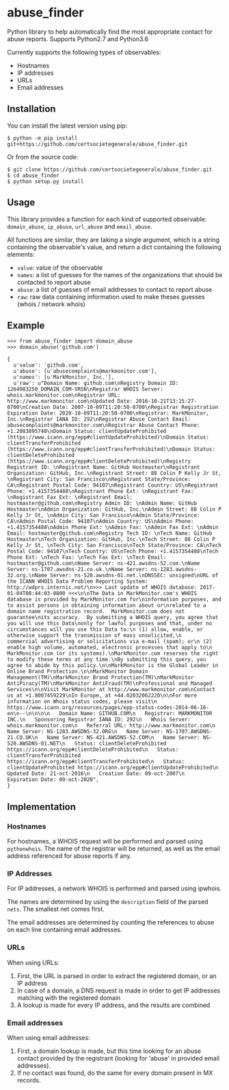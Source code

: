 # abuse_finder

Python library to help automatically find the most appropriate contact for abuse reports.
Supports Python2.7 and Python3.6

Currently supports the following types of observables:

* Hostnames
* IP addresses
* URLs
* Email addresses

## Installation

You can install the latest version using pip:

    $ python -m pip install git+https://github.com/certsocietegenerale/abuse_finder.git

Or from the source code:

    $ git clone https://github.com/certsocietegenerale/abuse_finder.git
    $ cd abuse_finder
    $ python setup.py install
    
## Usage

This library provides a function for each kind of supported observable: `domain_abuse`, `ip_abuse`, `url_abuse` and `email_abuse`.

All functions are similar, they are taking a single argument, which is a string containing the observable's value, and return a dict containing the following elements:

* `value`: value of the observable
* `names`: a list of guesses for the names of the organizations that should be contacted to report abuse
* `abuse`: a list of guesses of email addresses to contact to report abuse
* `raw`: raw data containing information used to make theses guesses (whois / network whois)

## Example

    >>> from abuse_finder import domain_abuse
    >>> domain_abuse('github.com')
    
    {
      u'value': 'github.com',
      u'abuse': [u'abusecomplaints@markmonitor.com'],
      u'names': [u'MarkMonitor, Inc.'],
      u'raw': u"Domain Name: github.com\nRegistry Domain ID: 1264983250_DOMAIN_COM-VRSN\nRegistrar WHOIS Server: whois.markmonitor.com\nRegistrar URL: http://www.markmonitor.com\nUpdated Date: 2016-10-21T13:15:27-0700\nCreation Date: 2007-10-09T11:20:50-0700\nRegistrar Registration Expiration Date: 2020-10-09T11:20:50-0700\nRegistrar: MarkMonitor, Inc.\nRegistrar IANA ID: 292\nRegistrar Abuse Contact Email: abusecomplaints@markmonitor.com\nRegistrar Abuse Contact Phone: +1.2083895740\nDomain Status: clientUpdateProhibited (https://www.icann.org/epp#clientUpdateProhibited)\nDomain Status: clientTransferProhibited (https://www.icann.org/epp#clientTransferProhibited)\nDomain Status: clientDeleteProhibited (https://www.icann.org/epp#clientDeleteProhibited)\nRegistry Registrant ID: \nRegistrant Name: GitHub Hostmaster\nRegistrant Organization: GitHub, Inc.\nRegistrant Street: 88 Colin P Kelly Jr St, \nRegistrant City: San Francisco\nRegistrant State/Province: CA\nRegistrant Postal Code: 94107\nRegistrant Country: US\nRegistrant Phone: +1.4157354488\nRegistrant Phone Ext: \nRegistrant Fax: \nRegistrant Fax Ext: \nRegistrant Email: hostmaster@github.com\nRegistry Admin ID: \nAdmin Name: GitHub Hostmaster\nAdmin Organization: GitHub, Inc.\nAdmin Street: 88 Colin P Kelly Jr St, \nAdmin City: San Francisco\nAdmin State/Province: CA\nAdmin Postal Code: 94107\nAdmin Country: US\nAdmin Phone: +1.4157354488\nAdmin Phone Ext: \nAdmin Fax: \nAdmin Fax Ext: \nAdmin Email: hostmaster@github.com\nRegistry Tech ID: \nTech Name: GitHub Hostmaster\nTech Organization: GitHub, Inc.\nTech Street: 88 Colin P Kelly Jr St, \nTech City: San Francisco\nTech State/Province: CA\nTech Postal Code: 94107\nTech Country: US\nTech Phone: +1.4157354488\nTech Phone Ext: \nTech Fax: \nTech Fax Ext: \nTech Email: hostmaster@github.com\nName Server: ns-421.awsdns-52.com.\nName Server: ns-1707.awsdns-21.co.uk.\nName Server: ns-1283.awsdns-32.org.\nName Server: ns-520.awsdns-01.net.\nDNSSEC: unsigned\nURL of the ICANN WHOIS Data Problem Reporting System: http://wdprs.internic.net/\n>>> Last update of WHOIS database: 2017-01-04T08:44:03-0800 <<<\n\nThe Data in MarkMonitor.com's WHOIS database is provided by MarkMonitor.com for\ninformation purposes, and to assist persons in obtaining information about or\nrelated to a domain name registration record.  MarkMonitor.com does not guarantee\nits accuracy.  By submitting a WHOIS query, you agree that you will use this Data\nonly for lawful purposes and that, under no circumstances will you use this Data to:\n (1) allow, enable, or otherwise support the transmission of mass unsolicited,\n     commercial advertising or solicitations via e-mail (spam); or\n (2) enable high volume, automated, electronic processes that apply to\n     MarkMonitor.com (or its systems).\nMarkMonitor.com reserves the right to modify these terms at any time.\nBy submitting this query, you agree to abide by this policy.\n\nMarkMonitor is the Global Leader in Online Brand Protection.\n\nMarkMonitor Domain Management(TM)\nMarkMonitor Brand Protection(TM)\nMarkMonitor AntiPiracy(TM)\nMarkMonitor AntiFraud(TM)\nProfessional and Managed Services\n\nVisit MarkMonitor at http://www.markmonitor.com\nContact us at +1.8007459229\nIn Europe, at +44.02032062220\n\nFor more information on Whois status codes, please visit\n https://www.icann.org/resources/pages/epp-status-codes-2014-06-16-en\n--\n\n\n\n   Domain Name: GITHUB.COM\n   Registrar: MARKMONITOR INC.\n   Sponsoring Registrar IANA ID: 292\n   Whois Server: whois.markmonitor.com\n   Referral URL: http://www.markmonitor.com\n   Name Server: NS-1283.AWSDNS-32.ORG\n   Name Server: NS-1707.AWSDNS-21.CO.UK\n   Name Server: NS-421.AWSDNS-52.COM\n   Name Server: NS-520.AWSDNS-01.NET\n   Status: clientDeleteProhibited https://icann.org/epp#clientDeleteProhibited\n   Status: clientTransferProhibited https://icann.org/epp#clientTransferProhibited\n   Status: clientUpdateProhibited https://icann.org/epp#clientUpdateProhibited\n   Updated Date: 21-oct-2016\n   Creation Date: 09-oct-2007\n   Expiration Date: 09-oct-2020",
    }
    
## Implementation

### Hostnames

For hostnames, a WHOIS request will be performed and parsed using `pythonwhois`. The name of the registrar will be returned, as well as the email address referenced for abuse reports if any.

### IP Addresses

For IP addresses, a network WHOIS is performed and parsed using ipwhois.

The names are determined by using the `description` field of the parsed `nets`. The smallest net comes first.

The email addresses are determined by counting the references to abuse on each line containing email addresses.

### URLs

When using URLs:

1. First, the URL is parsed in order to extract the registered domain, or an IP address
2. In case of a domain, a DNS request is made in order to get IP addresses matching with the registered domain
3. A lookup is made for every IP address, and the results are combined

### Email addresses

When using email addresses:

1. First, a domain lookup is made, but this time looking for an abuse contact provided by the registrant (looking for 'abuse' in provided email addresses).
2. If no contact was found, do the same for every domain present in MX records.
